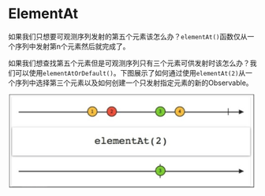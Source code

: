 # ElementAt

如果我们只想要可观测序列发射的第五个元素该怎么办？`elementAt()`函数仅从一个序列中发射第n个元素然后就完成了。

如果我们想查找第五个元素但是可观测序列只有三个元素可供发射时该怎么办？我们可以使用`elementAtOrDefault()`。下图展示了如何通过使用`elementAt(2)`从一个序列中选择第三个元素以及如何创建一个只发射指定元素的新的Observable。

![](chapter4_12.png)